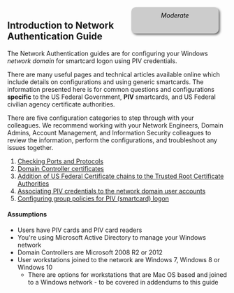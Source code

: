 <div style="float:right; padding:10px; margin-right:20px; border-radius:10px; width:180px; height:40px; box-shadow:3px 3px 5px 0px; text-align:center; background-color:#CCC; color:#666666">
<div style="color:#000000">
<em>Moderate</em>
</div>
</div>

## Introduction to Network Authentication Guide

The Network Authentication guides are for configuring your Windows _network domain_ for smartcard logon using PIV credentials.  

There are many useful pages and technical articles available online which include details on configurations and using generic smartcards.  The information presented here is for common questions and configurations **specific** to the US Federal Government, **PIV** smartcards, and US Federal civilian agency certificate authorities.

There are five configuration categories to step through with your colleagues.  We recommend working with your Network Engineers, Domain Admins, Account Management, and Information Security colleagues to review the information, perform the configurations, and troubleshoot any issues together.  

1. [Checking Ports and Protocols](../networkconfig/ports/)
2. [Domain Controller certificates](../networkconfig/domaincontrollers/)
3. [Addition of US Federal Certificate chains to the Trusted Root Certificate Authorities](../networkconfig/trustedroots/)
4. [Associating PIV credentials to the network domain user accounts](../networkconfig/accounts/)
5. [Configuring group policies for PIV (smartcard) logon](../networkconfig/grouppolicies/)

#### Assumptions
*  Users have PIV cards and PIV card readers
*  You're using Microsoft Active Directory to manage your Windows network
*  Domain Controllers are Microsoft 2008 R2 or 2012
*  User workstations joined to the network are Windows 7, Windows 8 or Windows 10
   * There are options for workstations that are Mac OS based and joined to a Windows network - to be covered in addendums to this guide
